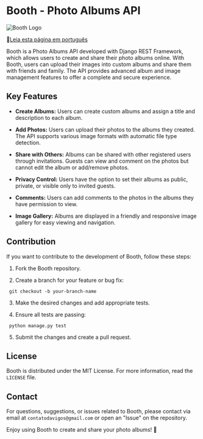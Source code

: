 # Booth - Photo Albums API

![Booth Logo](booth_logo.png)

:small_blue_diamond:[Leia esta página em português](https://github.com/Davi-Ga/booth-api/blob/main/README.md)  

Booth is a Photo Albums API developed with Django REST Framework, which allows users to create and share their photo albums online. With Booth, users can upload their images into custom albums and share them with friends and family. The API provides advanced album and image management features to offer a complete and secure experience.

## Key Features

- **Create Albums:** Users can create custom albums and assign a title and description to each album.

- **Add Photos:** Users can upload their photos to the albums they created. The API supports various image formats with automatic file type detection.

- **Share with Others:** Albums can be shared with other registered users through invitations. Guests can view and comment on the photos but cannot edit the album or add/remove photos.

- **Privacy Control:** Users have the option to set their albums as public, private, or visible only to invited guests.

- **Comments:** Users can add comments to the photos in the albums they have permission to view.

- **Image Gallery:** Albums are displayed in a friendly and responsive image gallery for easy viewing and navigation.

## Contribution

If you want to contribute to the development of Booth, follow these steps:

1. Fork the Booth repository.

2. Create a branch for your feature or bug fix:
```
 git checkout -b your-branch-name
```
3. Make the desired changes and add appropriate tests.

4. Ensure all tests are passing:
```
 python manage.py test
```
5. Submit the changes and create a pull request.

## License

Booth is distributed under the MIT License. For more information, read the `LICENSE` file.

## Contact

For questions, suggestions, or issues related to Booth, please contact via email at `contatodavigos@gmail.com` or open an "Issue" on the repository.

Enjoy using Booth to create and share your photo albums! 📸
